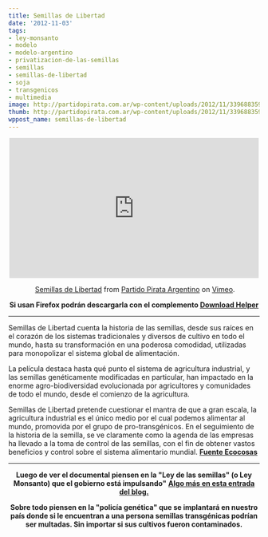 ```yaml
---
title: Semillas de Libertad
date: '2012-11-03'
tags:
- ley-monsanto
- modelo
- modelo-argentino
- privatizacion-de-las-semillas
- semillas
- semillas-de-libertad
- soja
- transgenicos
- multimedia
image: http://partidopirata.com.ar/wp-content/uploads/2012/11/339688359_640.jpg
thumb: http://partidopirata.com.ar/wp-content/uploads/2012/11/339688359_640-150x150.jpg
wppost_name: semillas-de-libertad
---
```


<center>
<iframe src="http://player.vimeo.com/video/49018060?badge=0" frameborder="0" width="500" height="281"></iframe></center>
<p style="text-align: center;"> <a href="https://vimeo.com/49018060">Semillas de Libertad</a> from <a href="http://vimeo.com/user3611990">Partido Pirata Argentino</a> on <a href="http://vimeo.com/">Vimeo</a>.</p>
<p style="text-align: center;"><strong>Si usan Firefox podrán descargarla con el complemento <a href="https://addons.mozilla.org/es/firefox/addon/video-downloadhelper/" target="_blank">Download Helper</a></strong></p>


<hr />

Semillas de Libertad cuenta la historia de las semillas, desde sus raíces en el corazón de los sistemas tradicionales y diversos de cultivo en todo el mundo, hasta su transformación en una poderosa comodidad, utilizadas para monopolizar el sistema global de alimentación.

La película destaca hasta qué punto el sistema de agricultura industrial, y las semillas genéticamente modificadas en particular, han impactado en la enorme agro-biodiversidad evolucionada por agricultores y comunidades de todo el mundo, desde el comienzo de la agricultura.

Semillas de Libertad pretende cuestionar el mantra de que a gran escala, la agricultura industrial es el único medio por el cual podemos alimentar al mundo, promovida por el grupo de pro-transgénicos. En el seguimiento de la historia de la semilla, se ve claramente como la agenda de las empresas ha llevado a la toma de control de las semillas, con el fin de obtener vastos beneficios y control sobre el sistema alimentario mundial.
<strong><a href="http://ecocosas.com/documentales/semillas-de-libertad-documental/" target="_blank">Fuente Ecocosas</a></strong>

<hr />
<p style="text-align: center;"><strong>Luego de ver el documental piensen en la "Ley de las semillas" (o Ley Monsanto) que el gobierno está impulsando"</strong>
<strong> <a href="http://partidopirata.com.ar/6213/renace-frente-a-la-propuesta-de-reforma-de-ley-de-semillas-no-a-la-privatizacion-de-la-vida">Algo más en esta entrada del blog.</a></strong></p>
<p style="text-align: center;"><strong>Sobre todo piensen en la "policía genética" que se implantará en nuestro país donde si le encuentran a una persona semillas transgénicas podrían ser multadas. Sin importar si sus cultivos fueron contaminados.</strong></p>
